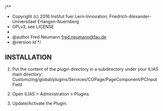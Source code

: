 /**
 * Copyright (c) 2016 Institut fuer Lern-Innovation, Friedrich-Alexander-Universitaet Erlangen-Nuernberg
 * GPLv3, see LICENSE
 *
 * @author Fred Neumann <fred.neumann@fau.de>
 * @version $Id$
 */


INSTALLATION
------------

1. Put the content of the plugin directory in a subdirectory under your ILIAS main directory:
Customizing/global/plugins/Services/COPage/PageComponent/PCInputField

2. Open ILIAS > Administration > Plugins

3. Update/Activate the Plugin.
